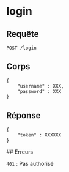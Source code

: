 
# login

## Requête

`POST /login`

## Corps

    {
        "username" : XXX,
        "password" : XXX
    }

## Réponse

    {
        "token" : XXXXXX
    }

## Erreurs

 `401` : Pas authorisé


